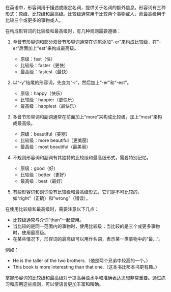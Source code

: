 在英语中，形容词用于描述或限定名词，提供关于名词的额外信息。形容词有三种形式：原级、比较级和最高级。比较级通常用于比较两个事物或人，而最高级用于比较三个或更多的事物或人。

在构成形容词的比较级和最高级时，有几种规则需要遵循：

1. 单音节形容词和部分双音节形容词通常在词尾添加“-er”来构成比较级，在“-er”后面加上“est”来构成最高级。
   - 原级：fast（快）
   - 比较级：faster（更快）
   - 最高级：fastest（最快）

2. 以“-y”结尾的形容词，先变为“-i”，然后加上“-er”和“-est”。
   - 原级：happy（快乐）
   - 比较级：happier（更快乐）
   - 最高级：happiest（最快乐）

3. 多音节形容词和副词通常在前面加上“more”来构成比较级，加上“most”来构成最高级。
   - 原级：beautiful（美丽）
   - 比较级：more beautiful（更美丽）
   - 最高级：most beautiful（最美丽）

4. 不规则形容词和副词有其独特的比较级和最高级形式，需要特别记忆。
   - 原级：good（好）
   - 比较级：better（更好）
   - 最高级：best（最好）

5. 有些形容词和副词没有比较级和最高级形式，它们是不可比较的，如“right”（正确）和“wrong”（错误）。

在使用比较级和最高级时，需要注意以下几点：
- 比较级通常与介词“than”一起使用。
- 当比较的是同一范围内的事物时，使用比较级；当比较的是三个或更多事物时，使用最高级。
- 在某些情况下，形容词的最高级可以用作名词，表示某一类事物中的“最...”。

例如：
- He is the taller of the two brothers.（他是两个兄弟中较高的一个。）
- This book is more interesting than that one.（这本书比那本书更有趣。）

掌握形容词的比较级和最高级对于提高英语水平和准确表达思想非常重要。通过练习和应用这些规则，可以使语言更加丰富和精确。
